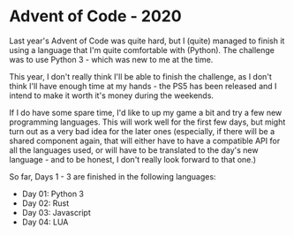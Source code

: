 # Advent of Code - 2020

Last year's Advent of Code was quite hard, but I (quite) managed to finish it using a language that I'm quite comfortable with (Python). The challenge was to use Python 3 - which was new to me at the time.

This year, I don't really think I'll be able to finish the challenge, as I don't think I'll have enough time at my hands - the PS5 has been released and I intend to make it worth it's money during the weekends.

If I do have some spare time, I'd like to up my game a bit and try a few new programming languages. This will work well for the first few days, but might turn out as a very bad idea for the later ones (especially,
if there will be a shared component again, that will either have to have a compatible API for all the languages used, or will have to be translated to the day's new language - and to be honest, I don't really look forward to that one.)

So far, Days 1 - 3 are finished in the following languages:
 * Day 01: Python 3
 * Day 02: Rust
 * Day 03: Javascript
 * Day 04: LUA
